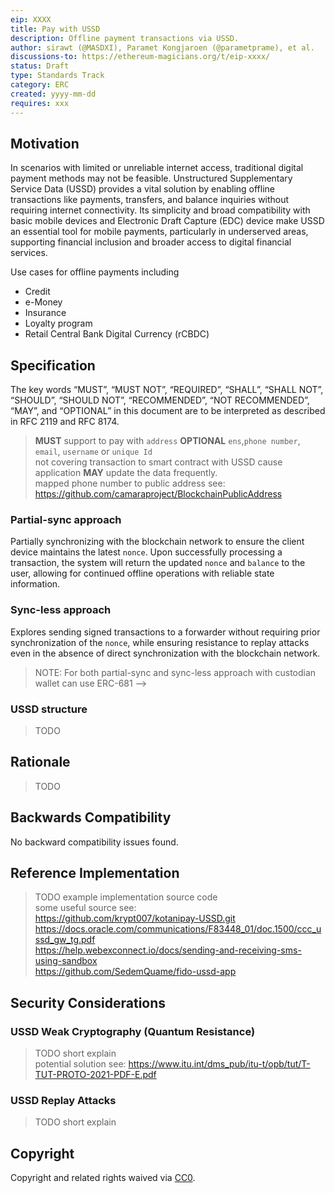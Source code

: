 ```yaml
---
eip: XXXX
title: Pay with USSD
description: Offline payment transactions via USSD.
author: sirawt (@MASDXI), Paramet Kongjaroen (@parametprame), et al.
discussions-to: https://ethereum-magicians.org/t/eip-xxxx/
status: Draft
type: Standards Track
category: ERC
created: yyyy-mm-dd
requires: xxx
---
```


<!-- 
# requires: 155, 137, 191, 681, 712 assuming
something similar to the ERC-7798: Tap to pay?
-->

## Motivation
In scenarios with limited or unreliable internet access, traditional digital payment methods may not be feasible. Unstructured Supplementary Service Data (USSD) provides a vital solution by enabling offline transactions like payments, transfers, and balance inquiries without requiring internet connectivity. Its simplicity and broad compatibility with basic mobile devices and Electronic Draft Capture (EDC) device make USSD an essential tool for mobile payments, particularly in underserved areas, supporting financial inclusion and broader access to digital financial services.

Use cases for offline payments including
- Credit
- e-Money
- Insurance
- Loyalty program
- Retail Central Bank Digital Currency (rCBDC)

## Specification

The key words “MUST”, “MUST NOT”, “REQUIRED”, “SHALL”, “SHALL NOT”, “SHOULD”, “SHOULD NOT”, “RECOMMENDED”, “NOT RECOMMENDED”, “MAY”, and “OPTIONAL” in this document are to be interpreted as described in RFC 2119 and RFC 8174.


> **MUST** support to pay with `address` **OPTIONAL** `ens`,`phone number`, `email`, `username` or `unique Id`  
not covering transaction to smart contract with USSD cause application **MAY** update the data frequently.  
mapped phone number to public address see: https://github.com/camaraproject/BlockchainPublicAddress  


### Partial-sync approach

Partially synchronizing with the blockchain network to ensure the client device maintains the latest `nonce`. Upon successfully processing a transaction, the system will return the updated `nonce` and `balance` to the user, allowing for continued offline operations with reliable state information.

### Sync-less approach

Explores sending signed transactions to a forwarder without requiring prior synchronization of the `nonce`, while ensuring resistance to replay attacks even in the absence of direct synchronization with the blockchain network.

> NOTE: For both partial-sync and sync-less approach with custodian wallet can use ERC-681 -->

### USSD structure

>TODO

## Rationale

> TODO

## Backwards Compatibility

No backward compatibility issues found.

## Reference Implementation

> TODO example implementation source code  
> some useful source see:   
> https://github.com/krypt007/kotanipay-USSD.git
> https://docs.oracle.com/communications/F83448_01/doc.1500/ccc_ussd_gw_tg.pdf  
> https://help.webexconnect.io/docs/sending-and-receiving-sms-using-sandbox  
> https://github.com/SedemQuame/fido-ussd-app  

## Security Considerations

### USSD Weak Cryptography (Quantum Resistance)

> TODO short explain  
> potential solution see: https://www.itu.int/dms_pub/itu-t/opb/tut/T-TUT-PROTO-2021-PDF-E.pdf


### USSD Replay Attacks

> TODO short explain

## Copyright

Copyright and related rights waived via [CC0](../LICENSE.md).
